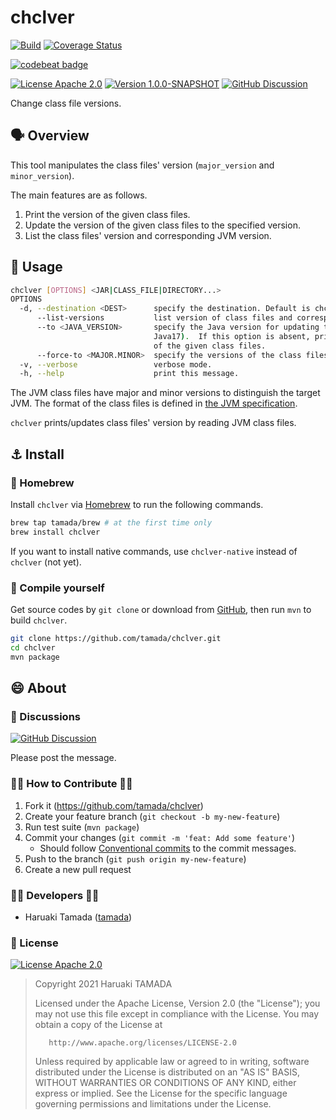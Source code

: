 # chclver

[![Build](https://github.com/tamada/chclver/actions/workflows/maven.yml/badge.svg)](https://github.com/tamada/chclver/actions/workflows/maven.yml) [![Coverage Status](https://coveralls.io/repos/github/tamada/chclver/badge.svg?branch=main)](https://coveralls.io/github/tamada/chclver?branch=main)

[![codebeat badge](https://codebeat.co/badges/50cf2989-ec6b-467c-9f63-1856478f94d4)](https://codebeat.co/projects/github-com-tamada-chclver-main)

[![License Apache 2.0](https://img.shields.io/badge/License-Apache%202.0-green?logo=apache)](https://github.com/tamada/chclver/blob/main/LICENSE) [![Version 1.0.0-SNAPSHOT](https://img.shields.io/badge/Version-1.0.0--SNAPSHOT-green)](https://github.com/tamada/chclver/releases/tag/v1.0.0) [![GitHub Discussion](https://img.shields.io/badge/GitHub-Discussions-green?logo=github)](https://github.com/tamada/chclver/discussions)

Change class file versions.

## :speaking_head: Overview

This tool manipulates the class files' version (`major_version` and `minor_version`).

The main features are as follows.

1. Print the version of the given class files.
2. Update the version of the given class files to the specified version.
3. List the class files' version and corresponding JVM version.

## :runner: Usage

```sh
chclver [OPTIONS] <JAR|CLASS_FILE|DIRECTORY...>
OPTIONS
  -d, --destination <DEST>      specify the destination. Default is chclver directory.
      --list-versions           list version of class files and corresponding Java version.
      --to <JAVA_VERSION>       specify the Java version for updating to (e.g., Java7, 
                                Java17).  If this option is absent, print the versions 
                                of the given class files.
      --force-to <MAJOR.MINOR>  specify the versions of the class files directory.
  -v, --verbose                 verbose mode.
  -h, --help                    print this message.
```

The JVM class files have major and minor versions to distinguish the target JVM. The format of the class files is defined in [the JVM specification](https://docs.oracle.com/javase/specs/jvms/se17/html/jvms-4.html#jvms-4.1).

`chclver` prints/updates class files' version by reading JVM class files.

## :anchor: Install

### :beer: Homebrew

Install `chclver` via [Homebrew](https://brew.sh) to run the following commands.

```sh
brew tap tamada/brew # at the first time only
brew install chclver
```

If you want to install native commands, use `chclver-native` instead of `chclver` (not yet).

### :muscle: Compile yourself

Get source codes by `git clone` or download from [GitHub](https://github.com/tamada/chclver), then run `mvn` to build `chclver`.

```sh
git clone https://github.com/tamada/chclver.git
cd chclver
mvn package
```

## :smile: About

### :speech_balloon: Discussions

[![GitHub Discussion](https://img.shields.io/badge/GitHub-Discussions-green?logo=github)](https://github.com/tamada/chclver/discussions)

Please post the message.

### :man_cook: How to Contribute :woman_cook:

1. Fork it (https://github.com/tamada/chclver)
2. Create your feature branch (`git checkout -b my-new-feature`)
3. Run test suite (`mvn package`)
4. Commit your changes (`git commit -m 'feat: Add some feature'`)
   * Should follow [Conventional commits](https://www.conventionalcommits.org/) to the commit messages.
5. Push to the branch (`git push origin my-new-feature`)
6. Create a new pull request

### :man_office_worker: Developers :woman_office_worker:

* Haruaki Tamada ([tamada](https://github.com/tamada))

### :scroll: License

[![License Apache 2.0](https://img.shields.io/badge/License-Apache%202.0-green?logo=apache)](https://github.com/tamada/chclver/blob/main/LICENSE)

>    Copyright 2021 Haruaki TAMADA
>
>    Licensed under the Apache License, Version 2.0 (the "License");
>    you may not use this file except in compliance with the License.
>    You may obtain a copy of the License at
>
>        http://www.apache.org/licenses/LICENSE-2.0
>
>    Unless required by applicable law or agreed to in writing, software
>    distributed under the License is distributed on an "AS IS" BASIS,
>    WITHOUT WARRANTIES OR CONDITIONS OF ANY KIND, either express or implied.
>    See the License for the specific language governing permissions and
>    limitations under the License.
